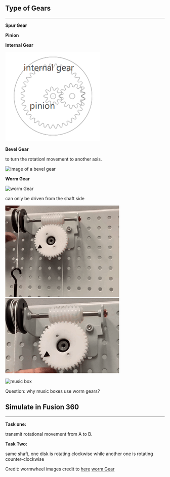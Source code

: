 ## Type of Gears

---

**Spur Gear**

**Pinion**

**Internal Gear**

![image of an internal gear, called planetary gear for it could create a planet like movement](images/internal_gear.png)

**Bevel Gear**

to turn the rotationl movement to another axis.

![image of a bevel gear](https://iconarchive.com/download/i29990/rob-sanders/gear/bevel-gear.ico)

**Worm Gear**

![worm Gear](https://upload.wikimedia.org/wikipedia/commons/thumb/c/c3/Worm_Gear.gif/220px-Worm_Gear.gif)

can only be driven from the shaft side

![worm gear driven from the right side, it is working](images/wormwheeldriven.gif) 
![driven from the other side it is locked](images/wormwheelnot_driven.gif)

<img src="https://cdn.shopify.com/s/files/1/1381/8321/products/Music-Box_WB2_b205bc79-73a2-4f21-8e89-9d10f0c97eab_700x700.jpg?v=1590153348" alt="music box" width=400>


Question: why music boxes use worm gears?

## Simulate in Fusion 360

---

**Task one:**

transmit rotational movement from A to B. 

**Task Two:**

same shaft, one disk is rotating clockwise while another one is rotating counter-clockwise


Credit: 
wormwheel images credit to [here](https://youtu.be/pfRFXhXQRgA) [worm Gear](https://upload.wikimedia.org/wikipedia/commons/thumb/c/c3/Worm_Gear.gif/220px-Worm_Gear.gif)